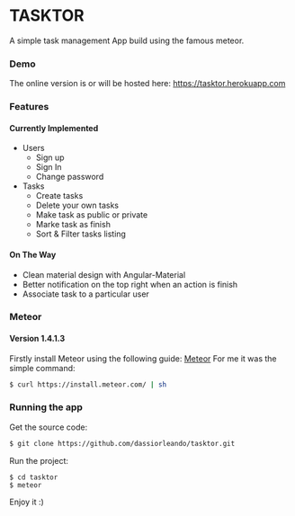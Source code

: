 # TASKTOR
A simple task management App build using the famous meteor.

### Demo
The online version is or will be hosted here: https://tasktor.herokuapp.com

### Features
#### Currently Implemented
* Users
  * Sign up
  * Sign In
  * Change password
* Tasks
  * Create tasks
  * Delete your own tasks
  * Make task as public or private
  * Marke task as finish
  * Sort & Filter tasks listing
  
#### On The Way

* Clean material design with Angular-Material
* Better notification on the top right when an action is finish
* Associate task to a particular user

### Meteor
#### Version 1.4.1.3
Firstly install Meteor using the following guide: [Meteor](https://www.meteor.com/install)
For me it was the simple command:
```bash
$ curl https://install.meteor.com/ | sh
```

### Running the app
Get the source code:
```bash
$ git clone https://github.com/dassiorleando/tasktor.git
```
Run the project:
```
$ cd tasktor
$ meteor
```
Enjoy it :)
